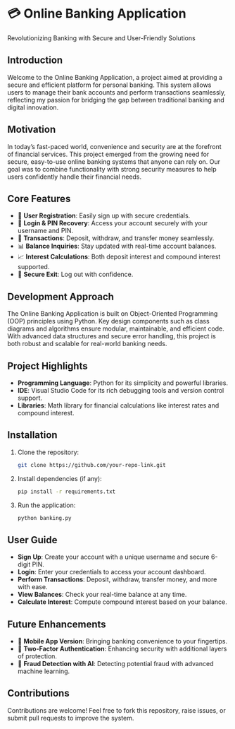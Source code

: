 # 💳 Online Banking Application 
Revolutionizing Banking with Secure and User-Friendly Solutions

## Introduction
Welcome to the Online Banking Application, a project aimed at providing a secure and efficient platform for personal banking. 
This system allows users to manage their bank accounts and perform transactions seamlessly, reflecting my passion for bridging the gap between traditional banking and digital innovation. 

## Motivation
In today’s fast-paced world, convenience and security are at the forefront of financial services. 
This project emerged from the growing need for secure, easy-to-use online banking systems that anyone can rely on. 
Our goal was to combine functionality with strong security measures to help users confidently handle their financial needs.

## Core Features
- 📝 **User Registration**: Easily sign up with secure credentials.
- 🔐 **Login & PIN Recovery**: Access your account securely with your username and PIN.
- 💸 **Transactions**: Deposit, withdraw, and transfer money seamlessly.
- 📊 **Balance Inquiries**: Stay updated with real-time account balances.
- 📈 **Interest Calculations**: Both deposit interest and compound interest supported.
- 🏦 **Secure Exit**: Log out with confidence.

## Development Approach
The Online Banking Application is built on Object-Oriented Programming (OOP) principles using Python. 
Key design components such as class diagrams and algorithms ensure modular, maintainable, and efficient code. 
With advanced data structures and secure error handling, this project is both robust and scalable for real-world banking needs.

## Project Highlights
- **Programming Language**: Python for its simplicity and powerful libraries.
- **IDE**: Visual Studio Code for its rich debugging tools and version control support.
- **Libraries**: Math library for financial calculations like interest rates and compound interest.

## Installation
1. Clone the repository:
   ```bash
   git clone https://github.com/your-repo-link.git
   ```
2. Install dependencies (if any):
   ```bash
   pip install -r requirements.txt
   ```
3. Run the application:
   ```bash
   python banking.py
   ```

## User Guide
- **Sign Up**: Create your account with a unique username and secure 6-digit PIN.
- **Login**: Enter your credentials to access your account dashboard.
- **Perform Transactions**: Deposit, withdraw, transfer money, and more with ease.
- **View Balances**: Check your real-time balance at any time.
- **Calculate Interest**: Compute compound interest based on your balance.

## Future Enhancements
- 📱 **Mobile App Version**: Bringing banking convenience to your fingertips.
- 🔐 **Two-Factor Authentication**: Enhancing security with additional layers of protection.
- 🤖 **Fraud Detection with AI**: Detecting potential fraud with advanced machine learning.

## Contributions
Contributions are welcome! Feel free to fork this repository, raise issues, or submit pull requests to improve the system.
